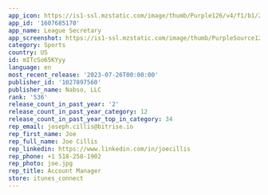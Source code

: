 ```yaml
---
app_icon: https://is1-ssl.mzstatic.com/image/thumb/Purple126/v4/f1/b1/2f/f1b12f2e-747c-b486-b6d5-53ea8ddd591a/AppIcons-1x_U007emarketing-0-7-0-85-220.png/1024x1024bb.png
app_id: '1607685170'
app_name: League Secretary
app_screenshot: https://is1-ssl.mzstatic.com/image/thumb/PurpleSource122/v4/aa/9b/6e/aa9b6eaa-2ba6-4f13-e38b-0ef5c7297662/db7978c9-bad4-45c8-b5a7-2d46b79f9c7b_Simulator_Screen_Shot_-_iPhone_11_Pro_Max_-_2022-06-15_at_07.36.53.png/1242x2688bb.png
category: Sports
country: US
id: mITcSo65KYyy
language: en
most_recent_release: '2023-07-26T00:00:00'
publisher_id: '1027897560'
publisher_name: Nabso, LLC
rank: '536'
release_count_in_past_year: '2'
release_count_in_past_year_category: 12
release_count_in_past_year_top_in_category: 34
rep_email: joseph.cillis@bitrise.io
rep_first_name: Joe
rep_full_name: Joe Cillis
rep_linkedin: https://www.linkedin.com/in/joecillis
rep_phone: +1 518-258-1902
rep_photo: joe.jpg
rep_title: Account Manager
store: itunes_connect
---
```

